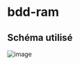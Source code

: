 # bdd-ram


## Schéma utilisé

![image](https://user-images.githubusercontent.com/36091631/148654016-1652b190-7bfc-4fbd-854e-52f458688c49.png)
